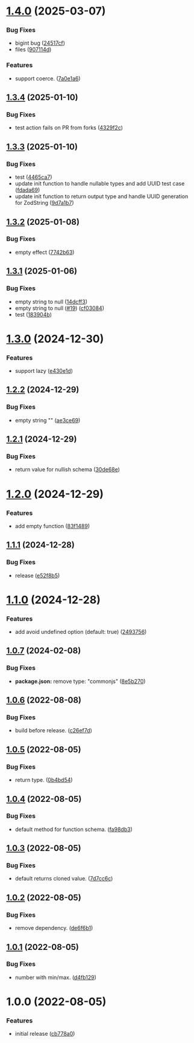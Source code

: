 # [1.4.0](https://github.com/toiroakr/zod-empty/compare/v1.3.4...v1.4.0) (2025-03-07)


### Bug Fixes

* bigint bug ([24517cf](https://github.com/toiroakr/zod-empty/commit/24517cfa7cd002d1af3123f93cc155626d6d368d))
* files ([907114d](https://github.com/toiroakr/zod-empty/commit/907114dd0b8bdc2b1e3f523856fa39c9a9109810))


### Features

* support coerce. ([7a0e1a6](https://github.com/toiroakr/zod-empty/commit/7a0e1a6fea164cf568f91f67f12d63a6af68e576))

## [1.3.4](https://github.com/toiroakr/zod-empty/compare/v1.3.3...v1.3.4) (2025-01-10)


### Bug Fixes

* test action fails on PR from forks ([4329f2c](https://github.com/toiroakr/zod-empty/commit/4329f2cbbb7d43ae2059935f98c95bdade9a7aef))

## [1.3.3](https://github.com/toiroakr/zod-empty/compare/v1.3.2...v1.3.3) (2025-01-10)


### Bug Fixes

* test ([4465ca7](https://github.com/toiroakr/zod-empty/commit/4465ca7b24a7026823e53ec187cf88c05a9d41d3))
* update init function to handle nullable types and add UUID test case ([fdada69](https://github.com/toiroakr/zod-empty/commit/fdada69528696f7af564d904a49c3cec0827f5e7))
* update init function to return output type and handle UUID generation for ZodString ([9d7a1b7](https://github.com/toiroakr/zod-empty/commit/9d7a1b72ffde53e150db79c73476a204452f4ba4))

## [1.3.2](https://github.com/toiroakr/zod-empty/compare/v1.3.1...v1.3.2) (2025-01-08)


### Bug Fixes

* empty effect ([7742b63](https://github.com/toiroakr/zod-empty/commit/7742b63b90c65d20f5b10da80428e0cbc48c5939))

## [1.3.1](https://github.com/toiroakr/zod-empty/compare/v1.3.0...v1.3.1) (2025-01-06)


### Bug Fixes

* empty string to null ([14dcff3](https://github.com/toiroakr/zod-empty/commit/14dcff3802b0400b5716139a677156867e642307))
* empty string to null ([#19](https://github.com/toiroakr/zod-empty/issues/19)) ([cf03084](https://github.com/toiroakr/zod-empty/commit/cf03084680b5a7d113ff5118dc9d5b6ed8b6de8b))
* test ([183904b](https://github.com/toiroakr/zod-empty/commit/183904b8cdb5ac3288514c1f57632d05e68281e7))

# [1.3.0](https://github.com/toiroakr/zod-empty/compare/v1.2.2...v1.3.0) (2024-12-30)


### Features

* support lazy ([e430e1d](https://github.com/toiroakr/zod-empty/commit/e430e1d10e1305536ce0b55ac384a921802079eb))

## [1.2.2](https://github.com/toiroakr/zod-empty/compare/v1.2.1...v1.2.2) (2024-12-29)


### Bug Fixes

* empty string "" ([ae3ce69](https://github.com/toiroakr/zod-empty/commit/ae3ce69cd6af571c601eb8ffdedddb374e2aa4bf))

## [1.2.1](https://github.com/toiroakr/zod-empty/compare/v1.2.0...v1.2.1) (2024-12-29)


### Bug Fixes

* return value for nullish schema ([30de68e](https://github.com/toiroakr/zod-empty/commit/30de68e2c0ff7841eecd2929410fb1f3d28380e8))

# [1.2.0](https://github.com/toiroakr/zod-empty/compare/v1.1.1...v1.2.0) (2024-12-29)


### Features

* add empty function ([83f1489](https://github.com/toiroakr/zod-empty/commit/83f1489324c1b179aaef0e2576e4700aa2faf961))

## [1.1.1](https://github.com/toiroakr/zod-empty/compare/v1.1.0...v1.1.1) (2024-12-28)


### Bug Fixes

* release ([e52f8b5](https://github.com/toiroakr/zod-empty/commit/e52f8b5fcb440066b1f6851a8287a5784f3f10c7))

# [1.1.0](https://github.com/toiroakr/zod-empty/compare/v1.0.7...v1.1.0) (2024-12-28)


### Features

* add avoid undefined option (default: true) ([2493756](https://github.com/toiroakr/zod-empty/commit/249375646505c4cf648de0ff79ecaad53194e311))

## [1.0.7](https://github.com/toiroakr/zod-empty/compare/v1.0.6...v1.0.7) (2024-02-08)


### Bug Fixes

* **package.json:** remove type: "commonjs" ([8e5b270](https://github.com/toiroakr/zod-empty/commit/8e5b2701c2e756518e19890197af34ea2a398957))

## [1.0.6](https://github.com/toiroakr/zod-empty/compare/v1.0.5...v1.0.6) (2022-08-08)


### Bug Fixes

* build before release. ([c26ef7d](https://github.com/toiroakr/zod-empty/commit/c26ef7d72712b38745103d814532f7bf1050da35))

## [1.0.5](https://github.com/toiroakr/zod-empty/compare/v1.0.4...v1.0.5) (2022-08-05)


### Bug Fixes

* return type. ([0b4bd54](https://github.com/toiroakr/zod-empty/commit/0b4bd54d4948ed503f932d2180a05255b5dedc65))

## [1.0.4](https://github.com/toiroakr/zod-empty/compare/v1.0.3...v1.0.4) (2022-08-05)


### Bug Fixes

* default method for function schema. ([fa98db3](https://github.com/toiroakr/zod-empty/commit/fa98db38e427395d1ea37a6be667bdfd9373a7aa))

## [1.0.3](https://github.com/toiroakr/zod-empty/compare/v1.0.2...v1.0.3) (2022-08-05)


### Bug Fixes

* default returns cloned value. ([7d7cc6c](https://github.com/toiroakr/zod-empty/commit/7d7cc6cfefa056f5befaf5cd25abb86b63b82763))

## [1.0.2](https://github.com/toiroakr/zod-empty/compare/v1.0.1...v1.0.2) (2022-08-05)


### Bug Fixes

* remove dependency. ([de6f6b1](https://github.com/toiroakr/zod-empty/commit/de6f6b198d9c4674f27a1b2b26dbd6a2ec0a7437))

## [1.0.1](https://github.com/toiroakr/zod-empty/compare/v1.0.0...v1.0.1) (2022-08-05)


### Bug Fixes

* number with min/max. ([d4fb129](https://github.com/toiroakr/zod-empty/commit/d4fb129b56b4189254a6a373b8f56edfe2f3ed26))

# 1.0.0 (2022-08-05)


### Features

* initial release ([cb778a0](https://github.com/toiroakr/zod-empty/commit/cb778a0daf6a4e47c2368e7cde7d2d81e63d8f20))
